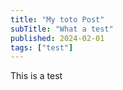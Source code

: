 ```yaml
---
title: "My toto Post"
subTitle: "What a test"
published: 2024-02-01
tags: ["test"]
---
```


This is a test
